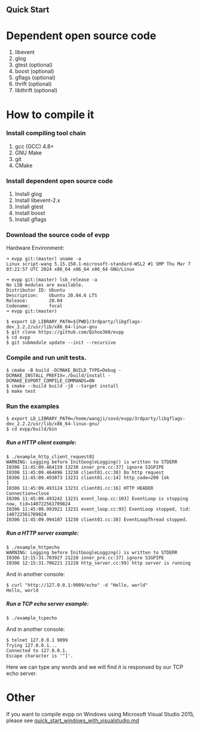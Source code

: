 Quick Start
---

# Dependent open source code

1. libevent
2. glog
3. gtest (optional)
4. boost (optional)
5. gflags (optional)
6. thrift (optional)
7. libthrift (optional)

# How to compile it

### Install compiling tool chain

1. gcc (GCC) 4.8+
2. GNU Make
3. git
4. CMake

### Install dependent open source code

1. Install glog
2. Install libevent-2.x
3. Install gtest
4. Install boost
5. Install gflags

### Download the source code of evpp


Hardware Environment:

```shell
➜ evpp git:(master) uname -a
Linux script-wang 5.15.150.1-microsoft-standard-WSL2 #1 SMP Thu Mar 7 03:22:57 UTC 2024 x86_64 x86_64 x86_64 GNU/Linux

➜ evpp git:(master) lsb_release -a
No LSB modules are available.
Distributor ID: Ubuntu
Description:    Ubuntu 20.04.6 LTS
Release:        20.04
Codename:       focal
➜ evpp git:(master) 
```


	$ export LD_LIBRARY_PATH=${PWD}/3rdparty/libgflags-dev_2.2.2/usr/lib/x86_64-linux-gnu
	$ git clone https://github.com/Qihoo360/evpp
	$ cd evpp
	$ git submodule update --init --recursive

### Compile and run unit tests.
	
	$ cmake -B build -DCMAKE_BUILD_TYPE=Debug -DCMAKE_INSTALL_PREFIX=./build/install -DCMAKE_EXPORT_COMPILE_COMMANDS=ON
	$ cmake --build build -j8 --target install
	$ make test

### Run the examples

	$ export LD_LIBRARY_PATH=/home/wangji/sovd/evpp/3rdparty/libgflags-dev_2.2.2/usr/lib/x86_64-linux-gnu/
	$ cd evpp/build/bin

##### Run a HTTP client example:

	$ ./example_http_client_request01
	WARNING: Logging before InitGoogleLogging() is written to STDERR
	I0306 11:45:09.464159 13230 inner_pre.cc:37] ignore SIGPIPE
	I0306 11:45:09.464896 13230 client01.cc:30] Do http request
	I0306 11:45:09.493073 13231 client01.cc:14] http_code=200 [ok
	]
	I0306 11:45:09.493124 13231 client01.cc:16] HTTP HEADER Connection=close
	I0306 11:45:09.493242 13231 event_loop.cc:103] EventLoop is stopping now, tid=140722561709824
	I0306 11:45:09.993921 13231 event_loop.cc:93] EventLoop stopped, tid: 140722561709824
	I0306 11:45:09.994107 13230 client01.cc:38] EventLoopThread stopped. 

##### Run a HTTP server example:
	
	$ ./example_httpecho
	WARNING: Logging before InitGoogleLogging() is written to STDERR
	I0306 12:15:31.703927 21228 inner_pre.cc:37] ignore SIGPIPE
	I0306 12:15:31.706221 21228 http_server.cc:99] http server is running

And in another console:

	$ curl "http://127.0.0.1:9009/echo" -d "Hello, world"
	Hello, world

##### Run a TCP echo server example:

	$ ./example_tcpecho

And in another console:

	$ telnet 127.0.0.1 9099 
	Trying 127.0.0.1...
	Connected to 127.0.0.1.
	Escape character is '^]'.

Here we can type any words and we will find it is responsed by our TCP echo server. 

# Other

If you want to compile evpp on Windows using Microsoft Visual Studio 2015, please see [quick_start_windows_with_visualstudio.md](quick_start_windows_with_visualstudio.md)
